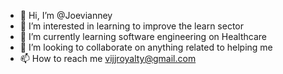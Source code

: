 - 👋 Hi, I’m @Joevianney
- 👀 I’m interested in learning to improve the learn sector
- 🌱 I’m currently learning software engineering on Healthcare
- 💞️ I’m looking to collaborate on anything related to helping me
- 📫 How to reach me vijjroyalty@gmail.com
